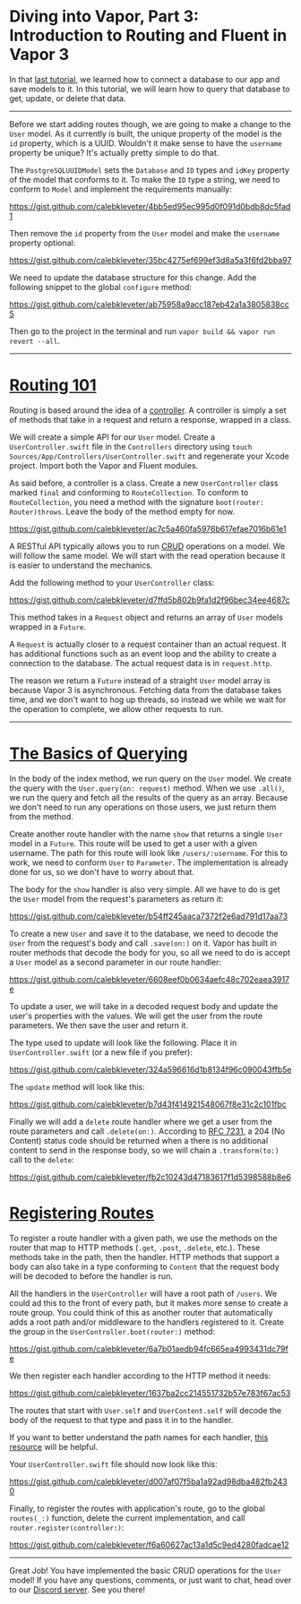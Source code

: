 # Diving into Vapor, Part 3: Introduction to Routing and Fluent in Vapor 3

In that [last tutorial](https://theswiftwebdeveloper.com/diving-into-vapor-part-2-persisting-data-in-vapor-3-c927638301e8), we learned how to connect a database to our app and save models to it. In this tutorial, we will learn how to query that database to get, update, or delete that data.

---

Before we start adding routes though, we are going to make a change to the `User` model. As it currently is built, the unique property of the model is the `id` property, which is a UUID. Wouldn't it make sense to have the `username` property be unique? It's actually pretty simple to do that.

The `PostgreSQLUUIDModel` sets the `Database` and `ID` types and `idKey` property of the model that conforms to it. To make the `ID` type a string, we need to conform to `Model` and implement the requirements manually:

https://gist.github.com/calebkleveter/4bb5ed95ec995d0f091d0bdb8dc5fad1

Then remove the `id` property from the `User` model and make the `username` property optional:

https://gist.github.com/calebkleveter/35bc4275ef699ef3d8a5a3f6fd2bba97

We need to update the database structure for this change.  Add the following snippet to the global `configure` method:

https://gist.github.com/calebkleveter/ab75958a9acc187eb42a1a3805838cc5

Then go to the project in the terminal and run `vapor build && vapor run revert --all`.

---

# [Routing 101](https://docs.vapor.codes/3.0/getting-started/routing/)

Routing is based around the idea of a [controller](https://docs.vapor.codes/3.0/getting-started/controllers/). A controller is simply a set of methods that take in a request and return a response, wrapped in a class.

We will create a simple API for our `User` model. Create a `UserController.swift` file in the `Controllers` directory using `touch Sources/App/Controllers/UserController.swift` and regenerate your Xcode project. Import both the Vapor and Fluent modules.

As said before, a controller is a class. Create a new `UserController` class marked `final` and conforming to `RouteCollection`. To conform to `RouteCollection`, you need a method with the signature `boot(router: Router)throws`. Leave the body of the method empty for now.

https://gist.github.com/calebkleveter/ac7c5a460fa5976b617efae7016b61e1

A RESTful API typically allows you to run [CRUD](https://en.wikipedia.org/wiki/Create,_read,_update_and_delete) operations on a model. We will follow the same model. We will start with the read operation because it is easier to understand the mechanics.

Add the following method to your `UserController` class:

https://gist.github.com/calebkleveter/d7ffd5b802b9fa1d2f96bec34ee4687c

This method takes in a `Request` object and returns an array of `User` models wrapped in a `Future`.

A `Request` is actually closer to a request container than an actual request. It has additional functions such as an event loop and the ability to create a connection to the database. The actual request data is in `request.http`.

The reason we return a `Future` instead of a straight `User` model array is because Vapor 3 is asynchronous. Fetching data from the database takes time, and we don't want to hog up threads, so instead we while we wait for the operation to complete, we allow other requests to run.

---

# [The Basics of Querying](https://docs.vapor.codes/3.0/fluent/querying/)

In the body of the index method, we run query on the `User` model. We create the query with the `User.query(on: request)` method. When we use `.all()`, we run the query and fetch all the results of the query as an array. Because we don't need to run any operations on those users, we just return them from the method.

Create another route handler with the name `show` that returns a single `User` model in a `Future`. This route will be used to get a user with a given username. The path for this route will look like `/users/:username`. For this to work, we need to conform `User` to `Parameter`. The implementation is already done for us, so we don't have to worry about that.

The body for the `show` handler is also very simple. All we have to do is get the `User` model from the request's parameters as return it:

https://gist.github.com/calebkleveter/b54ff245aaca7372f2e6ad791d17aa73

To create a new `User` and save it to the database, we need to decode the `User` from the request's body and call `.save(on:)` on it. Vapor has built in router methods that decode the body for you, so all we need to do is accept a `User` model as a second parameter in our route handler:

https://gist.github.com/calebkleveter/6608eef0b0634aefc48c702eaea3917e

To update a user, we will take in a decoded request body and update the user's properties with the values. We will get the user from the route parameters. We then save the user and return it.

The type used to update will look like the following. Place it in `UserController.swift` (or a new file if you prefer):

https://gist.github.com/calebkleveter/324a596616d1b8134f96c090043ffb5e

The `update` method will look like this:

https://gist.github.com/calebkleveter/b7d43f414921548067f8e31c2c101fbc

Finally we will add a `delete` route handler where we get a user from the route parameters and call `.delete(on:)`. According to [RFC 7231](https://devdocs.io/http/rfc7231#section-6.3.5), a 204 (No Content) status code should be returned when a there is no additional content to send in the response body, so we will chain a `.transform(to:)` call to the `delete`:

https://gist.github.com/calebkleveter/fb2c10243d47183617f1d5398588b8e6

# [Registering Routes](https://docs.vapor.codes/3.0/routing/getting-started/#registering-a-route-using-vapor)

To register a route handler with a given path, we use the methods on the router that map to HTTP methods (`.get`, `.post`, `.delete`, etc.). These methods take in the path, then the handler. HTTP methods that support a body can also take in a type conforming to `Content` that the request body will be decoded to before the handler is run.

All the handlers in the `UserController` will have a root path of `/users`. We could ad this to the front of every path, but it makes more sense to create a route group. You could think of this as another router that automatically adds a root path and/or middleware to the handlers registered to it. Create the group in the `UserController.boot(router:)` method:

https://gist.github.com/calebkleveter/6a7b01aedb94fc665ea4993431dc79fe

We then register each handler according to the HTTP method it needs:

https://gist.github.com/calebkleveter/1637ba2cc214551732b57e783f67ac53

The routes that start with `User.self` and `UserContent.self` will decode the body of the request to that type and pass it in to the handler.

If you want to better understand the path names for each handler, [this resource](http://www.restapitutorial.com/lessons/restfulresourcenaming.html) will be helpful.

Your `UserController.swift` file should now look like this:

https://gist.github.com/calebkleveter/d007af07f5ba1a92ad98dba482fb2430

Finally, to register the routes with application's route, go to the global `routes(_:)` function, delete the current implementation, and call `router.register(controller:)`:

https://gist.github.com/calebkleveter/f6a60627ac13a1d5c9ed4280fadcae12

---

Great Job! You have implemented the basic CRUD operations for the `User` model! If you have any questions, comments, or just want to chat, head over to our [Discord server](https://discord.gg/7PWxvX9). See you there!